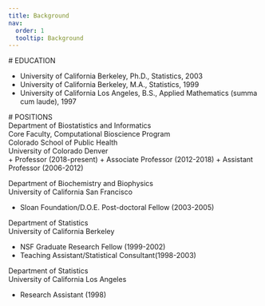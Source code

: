 ```yaml
---
title: Background
nav:
  order: 1
  tooltip: Background
---
```


<p align="left">
# EDUCATION 

+ University of California Berkeley, Ph.D., Statistics, 2003
+ University of California Berkeley, M.A., Statistics, 1999
+ University of California Los Angeles, B.S., Applied Mathematics (summa cum laude), 1997

<p align="left">
# POSITIONS

<br>
Department of Biostatistics and Informatics <br>
Core Faculty, Computational Bioscience Program<br>
Colorado School of Public Health<br>
University of Colorado Denver
<br>
+ Professor (2018-present) 
+ Associate Professor (2012-2018)
+ Assistant Professor (2006-2012)


Department of Biochemistry and Biophysics<br>
University of California San Francisco
<br>
+ Sloan Foundation/D.O.E. Post-doctoral Fellow (2003-2005)


Department of Statistics<br>
University of California Berkeley
<br>
+ NSF Graduate Research Fellow (1999-2002)
+ Teaching Assistant/Statistical Consultant(1998-2003)


Department of Statistics<br>
University of California Los Angeles
<br>
+ Research Assistant (1998)

